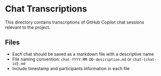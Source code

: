 # Chat Transcriptions

This directory contains transcriptions of GitHub Copilot chat sessions relevant to the project.

## Files

- Each chat should be saved as a markdown file with a descriptive name
- File naming convention: `chat-YYYY-MM-DD-description.md` or `chat-{chat-id}.md`
- Include timestamp and participants information in each file
